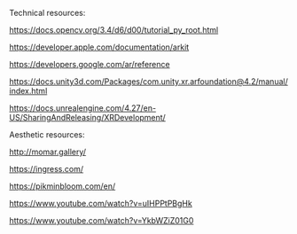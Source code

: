 Technical resources:

https://docs.opencv.org/3.4/d6/d00/tutorial_py_root.html

https://developer.apple.com/documentation/arkit

https://developers.google.com/ar/reference

https://docs.unity3d.com/Packages/com.unity.xr.arfoundation@4.2/manual/index.html

https://docs.unrealengine.com/4.27/en-US/SharingAndReleasing/XRDevelopment/


Aesthetic resources:

http://momar.gallery/

https://ingress.com/

https://pikminbloom.com/en/

https://www.youtube.com/watch?v=uIHPPtPBgHk

https://www.youtube.com/watch?v=YkbWZiZ01G0